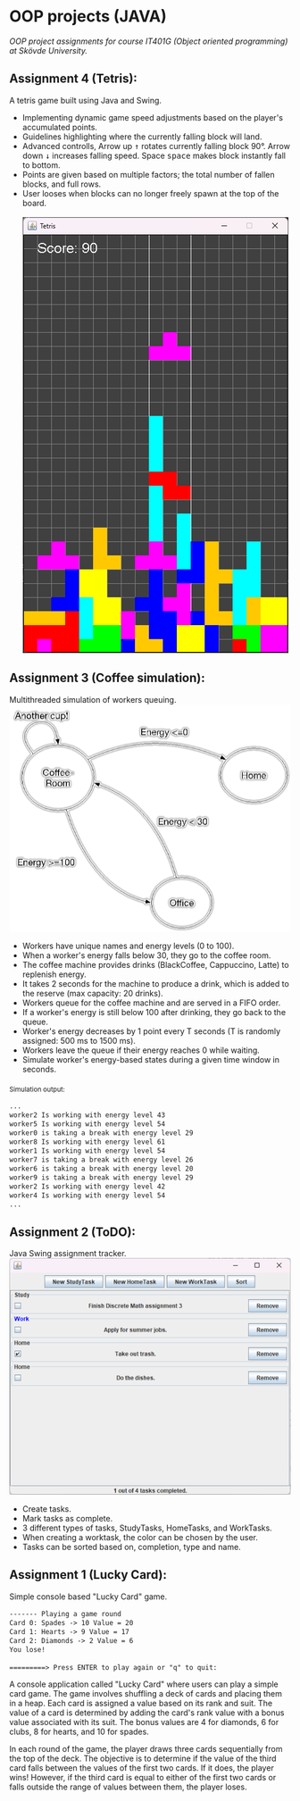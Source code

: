 # OOP projects (JAVA)
*OOP project assignments for course IT401G (Object oriented programming) at Skövde University.*


## Assignment 4 (Tetris):
A tetris game built using Java and Swing.
- Implementing dynamic game speed adjustments based on the player's accumulated points.
- Guidelines highlighting where the currently falling block will land.
- Advanced controlls, Arrow up <kbd>&uarr;</kbd> rotates currently falling block 90°. Arrow down <kbd>&darr;</kbd> increases falling speed. Space <kbd>space</kbd> makes block instantly fall to bottom. 
- Points are given based on multiple factors; the total number of fallen blocks, and full rows. 
- User looses when blocks can no longer freely spawn at the top of the board.
<br><br>
![Image of tetris game](Media/tetris.png)

## Assignment 3 (Coffee simulation):
Multithreaded simulation of workers queuing.
![Flowchart of simulation](Media/coffeesim_graph.png)
- Workers have unique names and energy levels (0 to 100).
- When a worker's energy falls below 30, they go to the coffee room.
- The coffee machine provides drinks (BlackCoffee, Cappuccino, Latte) to replenish energy.
- It takes 2 seconds for the machine to produce a drink, which is added to the reserve (max capacity: 20 drinks).
- Workers queue for the coffee machine and are served in a FIFO order.
- If a worker's energy is still below 100 after drinking, they go back to the queue.
- Worker's energy decreases by 1 point every T seconds (T is randomly assigned: 500 ms to 1500 ms).
- Workers leave the queue if their energy reaches 0 while waiting.
- Simulate worker's energy-based states during a given time window in seconds.

<sub>Simulation output:</sub>
```
...
worker2 Is working with energy level 43
worker5 Is working with energy level 54
worker0 is taking a break with energy level 29
worker8 Is working with energy level 61
worker1 Is working with energy level 54
worker7 is taking a break with energy level 26
worker6 is taking a break with energy level 20
worker9 is taking a break with energy level 29
worker2 Is working with energy level 42
worker4 Is working with energy level 54
...
```

## Assignment 2 (ToDO):
Java Swing assignment tracker.
<br>
![ToDo program GUI](Media/ToDo_UI.png)
- Create tasks.
- Mark tasks as complete.
- 3 different types of tasks, StudyTasks, HomeTasks, and WorkTasks. 
- When creating a worktask, the color can be chosen by the user. 
- Tasks can be sorted based on, completion, type and name. 

## Assignment 1 (Lucky Card):
Simple console based "Lucky Card" game.

```
------- Playing a game round
Card 0: Spades -> 10 Value = 20
Card 1: Hearts -> 9 Value = 17
Card 2: Diamonds -> 2 Value = 6
You lose!

=========> Press ENTER to play again or "q" to quit: 
```

A console application called "Lucky Card" where users can play a simple card game. The game involves shuffling a deck of cards and placing them in a heap. Each card is assigned a value based on its rank and suit. The value of a card is determined by adding the card's rank value with a bonus value associated with its suit. The bonus values are 4 for diamonds, 6 for clubs, 8 for hearts, and 10 for spades.

In each round of the game, the player draws three cards sequentially from the top of the deck. The objective is to determine if the value of the third card falls between the values of the first two cards. If it does, the player wins! However, if the third card is equal to either of the first two cards or falls outside the range of values between them, the player loses.